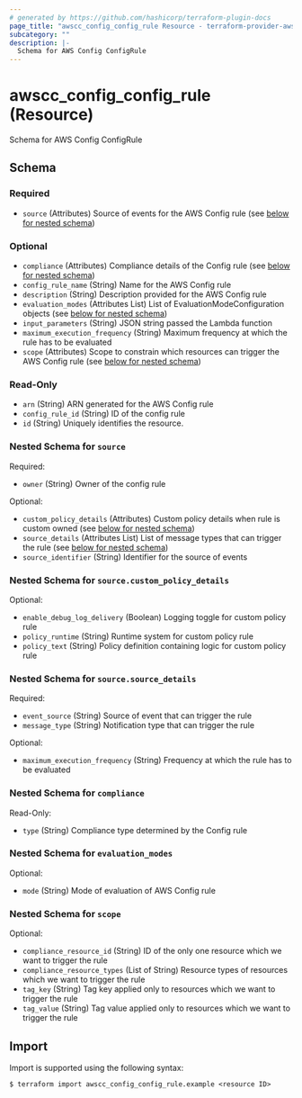 ```yaml
---
# generated by https://github.com/hashicorp/terraform-plugin-docs
page_title: "awscc_config_config_rule Resource - terraform-provider-awscc"
subcategory: ""
description: |-
  Schema for AWS Config ConfigRule
---
```


# awscc_config_config_rule (Resource)

Schema for AWS Config ConfigRule



<!-- schema generated by tfplugindocs -->
## Schema

### Required

- `source` (Attributes) Source of events for the AWS Config rule (see [below for nested schema](#nestedatt--source))

### Optional

- `compliance` (Attributes) Compliance details of the Config rule (see [below for nested schema](#nestedatt--compliance))
- `config_rule_name` (String) Name for the AWS Config rule
- `description` (String) Description provided for the AWS Config rule
- `evaluation_modes` (Attributes List) List of EvaluationModeConfiguration objects (see [below for nested schema](#nestedatt--evaluation_modes))
- `input_parameters` (String) JSON string passed the Lambda function
- `maximum_execution_frequency` (String) Maximum frequency at which the rule has to be evaluated
- `scope` (Attributes) Scope to constrain which resources can trigger the AWS Config rule (see [below for nested schema](#nestedatt--scope))

### Read-Only

- `arn` (String) ARN generated for the AWS Config rule
- `config_rule_id` (String) ID of the config rule
- `id` (String) Uniquely identifies the resource.

<a id="nestedatt--source"></a>
### Nested Schema for `source`

Required:

- `owner` (String) Owner of the config rule

Optional:

- `custom_policy_details` (Attributes) Custom policy details when rule is custom owned (see [below for nested schema](#nestedatt--source--custom_policy_details))
- `source_details` (Attributes List) List of message types that can trigger the rule (see [below for nested schema](#nestedatt--source--source_details))
- `source_identifier` (String) Identifier for the source of events

<a id="nestedatt--source--custom_policy_details"></a>
### Nested Schema for `source.custom_policy_details`

Optional:

- `enable_debug_log_delivery` (Boolean) Logging toggle for custom policy rule
- `policy_runtime` (String) Runtime system for custom policy rule
- `policy_text` (String) Policy definition containing logic for custom policy rule


<a id="nestedatt--source--source_details"></a>
### Nested Schema for `source.source_details`

Required:

- `event_source` (String) Source of event that can trigger the rule
- `message_type` (String) Notification type that can trigger the rule

Optional:

- `maximum_execution_frequency` (String) Frequency at which the rule has to be evaluated



<a id="nestedatt--compliance"></a>
### Nested Schema for `compliance`

Read-Only:

- `type` (String) Compliance type determined by the Config rule


<a id="nestedatt--evaluation_modes"></a>
### Nested Schema for `evaluation_modes`

Optional:

- `mode` (String) Mode of evaluation of AWS Config rule


<a id="nestedatt--scope"></a>
### Nested Schema for `scope`

Optional:

- `compliance_resource_id` (String) ID of the only one resource which we want to trigger the rule
- `compliance_resource_types` (List of String) Resource types of resources which we want to trigger the rule
- `tag_key` (String) Tag key applied only to resources which we want to trigger the rule
- `tag_value` (String) Tag value applied only to resources which we want to trigger the rule

## Import

Import is supported using the following syntax:

```shell
$ terraform import awscc_config_config_rule.example <resource ID>
```

